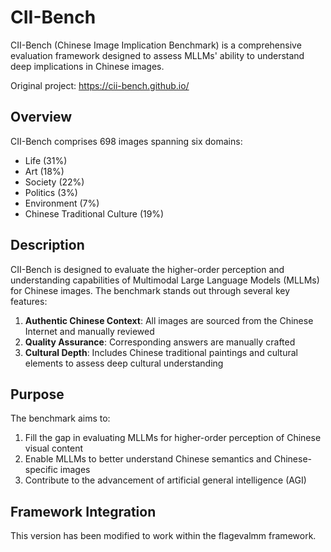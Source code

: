 # CII-Bench

CII-Bench (Chinese Image Implication Benchmark) is a comprehensive evaluation framework designed to assess MLLMs' ability to understand deep implications in Chinese images.

Original project: https://cii-bench.github.io/

## Overview

CII-Bench comprises 698 images spanning six domains:
- Life (31%)
- Art (18%)
- Society (22%)
- Politics (3%)
- Environment (7%)
- Chinese Traditional Culture (19%)

## Description

CII-Bench is designed to evaluate the higher-order perception and understanding capabilities of Multimodal Large Language Models (MLLMs) for Chinese images. The benchmark stands out through several key features:

1. **Authentic Chinese Context**: All images are sourced from the Chinese Internet and manually reviewed
2. **Quality Assurance**: Corresponding answers are manually crafted
3. **Cultural Depth**: Includes Chinese traditional paintings and cultural elements to assess deep cultural understanding

## Purpose

The benchmark aims to:
1. Fill the gap in evaluating MLLMs for higher-order perception of Chinese visual content
2. Enable MLLMs to better understand Chinese semantics and Chinese-specific images
3. Contribute to the advancement of artificial general intelligence (AGI)

## Framework Integration

This version has been modified to work within the flagevalmm framework.
